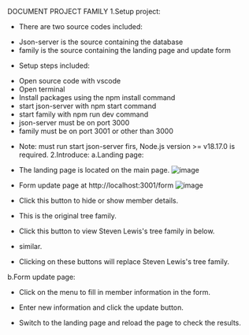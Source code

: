 DOCUMENT PROJECT FAMILY 
1.Setup project:
- There are two source codes included:
+ Json-server is the source containing the database
+ family is the source containing the landing page and update form
- Setup steps included:
+ Open source code with vscode
+ Open terminal
+ Install packages using the npm install command
+ start json-server with npm start command
+ start family with npm run dev command
+ json-server must be on port 3000
+ family must be on port 3001 or other than 3000
- Note: must run start json-server firs,  Node.js version >= v18.17.0 is required.
2.Introduce:
a.Landing page:
- The landing page is located on the main page.
![image](https://github.com/user-attachments/assets/08dc5686-81a0-49ee-a271-43674530a2ef)
- Form update page at http://localhost:3001/form
![image](https://github.com/user-attachments/assets/757d8220-2b1d-4e48-937a-31f8c5376b07)
- Click this button to hide or show member details.



- This is the original tree family.


- Click this button to view Steven Lewis's tree family in below.


- similar.

- Clicking on these buttons will replace Steven Lewis's tree family.


b.Form update page:
- Click on the menu to fill in member information in the form.

- Enter new information and click the update button.

- Switch to the landing page and reload the page to check the results.
